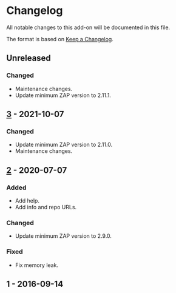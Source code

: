 # Changelog
All notable changes to this add-on will be documented in this file.

The format is based on [Keep a Changelog](https://keepachangelog.com/en/1.0.0/).

## Unreleased
### Changed
- Maintenance changes.
- Update minimum ZAP version to 2.11.1.

## [3] - 2021-10-07
### Changed
- Update minimum ZAP version to 2.11.0.
- Maintenance changes.

## [2] - 2020-07-07
### Added
- Add help.
- Add info and repo URLs.

### Changed
- Update minimum ZAP version to 2.9.0.

### Fixed
- Fix memory leak.

## 1 - 2016-09-14



[3]: https://github.com/zaproxy/zap-extensions/releases/viewstate-v3
[2]: https://github.com/zaproxy/zap-extensions/releases/viewstate-v2
